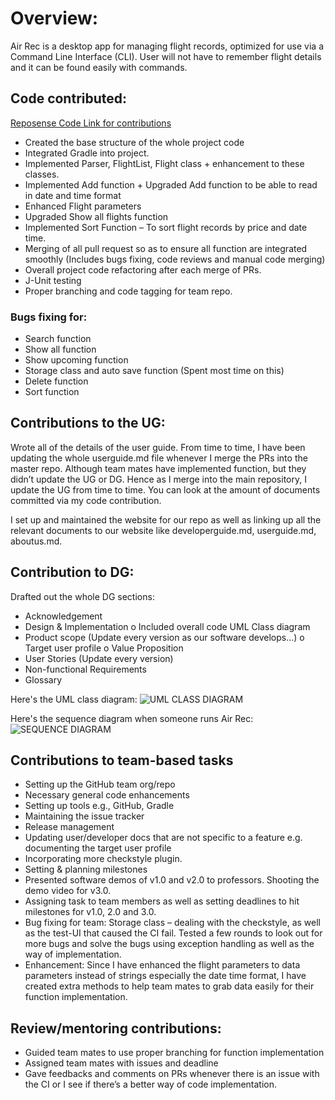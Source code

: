 # Overview:

Air Rec is a desktop app for managing flight records, optimized for use via a Command Line Interface (CLI). User will not have to remember flight details and it can be found easily with commands.

## Code contributed:
[Reposense Code Link for contributions](https://nus-tic4001-ay2122s1.github.io/tp-dashboard/?search=kaydenkhor&breakdown=true&sort=groupTitle&sortWithin=title&since=2021-09-17&timeframe=commit&mergegroup=&groupSelect=groupByRepos&checkedFileTypes=docs~functional-code~test-code~other)

- Created the base structure of the whole project code
- Integrated Gradle into project.
- Implemented Parser, FlightList, Flight class + enhancement to these classes.
- Implemented Add function + Upgraded Add function to be able to read in date and time format
- Enhanced Flight parameters 
- Upgraded Show all flights function
- Implemented Sort Function – To sort flight records by price and date time.
- Merging of all pull request so as to ensure all function are integrated smoothly (Includes bugs fixing, code reviews and manual code merging)
- Overall project code refactoring after each merge of PRs.
- J-Unit testing
- Proper branching and code tagging for team repo.

### Bugs fixing for:
-	Search function
-	Show all function
-	Show upcoming function
-	Storage class and auto save function (Spent most time on this) 
-	Delete function
-	Sort function



## Contributions to the UG:
Wrote all of the details of the user guide. From time to time, I have been updating the whole userguide.md file whenever I merge the PRs into the master repo. Although team mates have implemented function, but they didn’t update the UG or DG. Hence as I merge into the main repository, I update the UG from time to time. You can look at the amount of documents committed via my code contribution.

I set up and maintained the website for our repo as well as linking up all the relevant documents to our website like developerguide.md, userguide.md, aboutus.md.

## Contribution to DG: 
Drafted out the whole DG sections:
-	Acknowledgement
-	Design & Implementation
o	Included overall code UML Class diagram
-	Product scope (Update every version as our software develops…)
o	Target user profile
o	Value Proposition
-	User Stories (Update every version)
-	Non-functional Requirements
-	Glossary

Here's the UML class diagram:
![UML CLASS DIAGRAM](https://raw.githubusercontent.com/AY2122S1-TIC4001-F18-5/tp/master/Diagrams/Overall%20Class%20Diagram.jpg)

Here's the sequence diagram when someone runs Air Rec:
![SEQUENCE DIAGRAM](https://raw.githubusercontent.com/AY2122S1-TIC4001-F18-5/tp/master/Diagrams/Overall%20Sequence%20Diagram%20with%20Duke_run.png)


## Contributions to team-based tasks
-	Setting up the GitHub team org/repo
-	Necessary general code enhancements
-	Setting up tools e.g., GitHub, Gradle
-	Maintaining the issue tracker
-	Release management
-	Updating user/developer docs that are not specific to a feature e.g. documenting the target user profile
-	Incorporating more checkstyle plugin.
-	Setting & planning milestones
-	Presented software demos of v1.0 and v2.0 to professors. Shooting the demo video for v3.0.
-	Assigning task to team members as well as setting deadlines to hit milestones for v1.0, 2.0 and 3.0.
-	Bug fixing for team:
Storage class – dealing with the checkstyle, as well as the test-UI that caused the CI fail. Tested a few rounds to look out for more bugs and solve the bugs using exception handling as well as the way of implementation.
-	Enhancement:
Since I have enhanced the flight parameters to data parameters instead of strings especially the date time format, I have created extra methods to help team mates to grab data easily for their function implementation.

## Review/mentoring contributions:
-	Guided team mates to use proper branching for function implementation
-	Assigned team mates with issues and deadline
-	Gave feedbacks and comments on PRs whenever there is an issue with the CI or I see if there’s a better way of code implementation.



